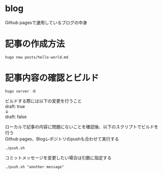 # blog
Github pagesで運用しているブログの中身

# 記事の作成方法
```
hugo new posts/hello-world.md
```

# 記事内容の確認とビルド
```
hugo server -D
```
ビルドする際には以下の変更を行うこと<br>
draft: true<br>
↓<br>
draft: false

ローカルで記事の内容に問題にないことを確認後、以下のスクリプトでビルドを行う<br>
Github pages、Blogレポジトリのpushも合わせて実行する<br>
```
./push.sh
```

コミットメッセージを変更したい場合は引数に指定する
```
./push.sh "another message"
```
